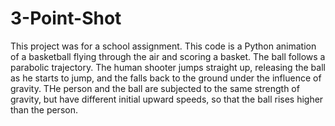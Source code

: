 # 3-Point-Shot
This project was for a school assignment. This code is a Python animation of a basketball flying through the air and scoring a basket. The ball follows a parabolic trajectory. The human shooter jumps straight up, releasing the ball as he starts to jump, and the falls back to the ground under the influence of gravity. THe person and the ball are subjected to the same strength of gravity, but have different initial upward speeds, so that the ball rises higher than the person.
